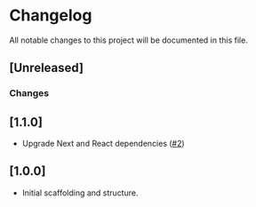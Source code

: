 # Changelog
All notable changes to this project will be documented in this file.

## [Unreleased]
### Changes

## [1.1.0]
- Upgrade Next and React dependencies ([#2](https://github.com/fdrandolfi/next-boilerplate/pull/2))

## [1.0.0]
- Initial scaffolding and structure.
